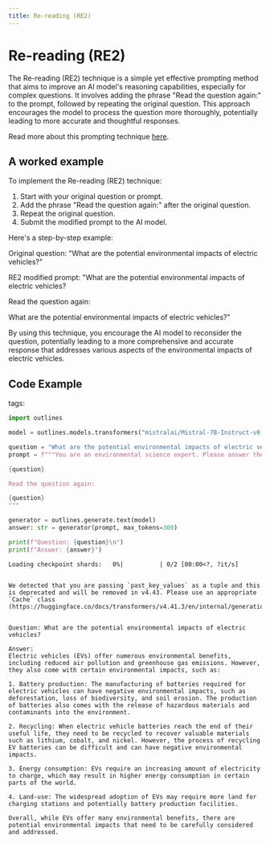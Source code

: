 ```yaml
---
title: Re-reading (RE2)
---
```


# Re-reading (RE2)


The Re-reading (RE2) technique is a simple yet effective prompting method that aims to improve an AI model's reasoning capabilities, especially for complex questions. It involves adding the phrase "Read the question again:" to the prompt, followed by repeating the original question. This approach encourages the model to process the question more thoroughly, potentially leading to more accurate and thoughtful responses.
    
Read more about this prompting technique [here](https://arxiv.org/abs/2406.06608).

## A worked example


To implement the Re-reading (RE2) technique:

1. Start with your original question or prompt.
2. Add the phrase "Read the question again:" after the original question.
3. Repeat the original question.
4. Submit the modified prompt to the AI model.

Here's a step-by-step example:

Original question: 
"What are the potential environmental impacts of electric vehicles?"

RE2 modified prompt:
"What are the potential environmental impacts of electric vehicles?

Read the question again:

What are the potential environmental impacts of electric vehicles?"

By using this technique, you encourage the AI model to reconsider the question, potentially leading to a more comprehensive and accurate response that addresses various aspects of the environmental impacts of electric vehicles.
    
## Code Example

 tags:

<result>



```python
import outlines

model = outlines.models.transformers("mistralai/Mistral-7B-Instruct-v0.1", device="cuda")

question = "What are the potential environmental impacts of electric vehicles?"
prompt = f"""You are an environmental science expert. Please answer the following question:

{question}

Read the question again:

{question}
"""

generator = outlines.generate.text(model)
answer: str = generator(prompt, max_tokens=300)

print(f"Question: {question}\n")
print(f"Answer: {answer}")
```


    Loading checkpoint shards:   0%|          | 0/2 [00:00<?, ?it/s]


    We detected that you are passing `past_key_values` as a tuple and this is deprecated and will be removed in v4.43. Please use an appropriate `Cache` class (https://huggingface.co/docs/transformers/v4.41.3/en/internal/generation_utils#transformers.Cache)


    Question: What are the potential environmental impacts of electric vehicles?
    
    Answer: 
    Electric vehicles (EVs) offer numerous environmental benefits, including reduced air pollution and greenhouse gas emissions. However, they also come with certain environmental impacts, such as:
    
    1. Battery production: The manufacturing of batteries required for electric vehicles can have negative environmental impacts, such as deforestation, loss of biodiversity, and soil erosion. The production of batteries also comes with the release of hazardous materials and contaminants into the environment.
    
    2. Recycling: When electric vehicle batteries reach the end of their useful life, they need to be recycled to recover valuable materials such as lithium, cobalt, and nickel. However, the process of recycling EV batteries can be difficult and can have negative environmental impacts.
    
    3. Energy consumption: EVs require an increasing amount of electricity to charge, which may result in higher energy consumption in certain parts of the world.
    
    4. Land-use: The widespread adoption of EVs may require more land for charging stations and potentially battery production facilities.
    
    Overall, while EVs offer many environmental benefits, there are potential environmental impacts that need to be carefully considered and addressed.

